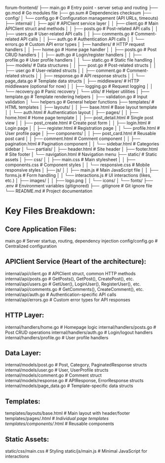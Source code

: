 forum-frontend/
├── main.go                     # Entry point - server setup and routing
├── go.mod                      # Go modules file
├── go.sum                      # Dependencies checksum
├── config/
│   └── config.go              # Configuration management (API URLs, timeouts)
├── internal/
│   ├── api/                   # APIClient service layer
│   │   ├── client.go          # Main APIClient struct and methods
│   │   ├── posts.go           # Post-related API calls
│   │   ├── users.go           # User-related API calls
│   │   ├── comments.go        # Comment-related API calls
│   │   ├── auth.go            # Authentication API calls
│   │   └── errors.go          # Custom API error types
│   ├── handlers/              # HTTP request handlers
│   │   ├── home.go            # Home page handler
│   │   ├── posts.go           # Post CRUD handlers
│   │   ├── auth.go            # Login/register handlers
│   │   ├── profile.go         # User profile handlers
│   │   └── static.go          # Static file handling
│   ├── models/                # Data structures
│   │   ├── post.go            # Post-related structs
│   │   ├── user.go            # User-related structs
│   │   ├── comment.go         # Comment-related structs
│   │   ├── response.go        # API response structs
│   │   └── page_data.go       # Template data structs
│   ├── middleware/            # HTTP middleware (optional for now)
│   │   ├── logging.go         # Request logging
│   │   └── recovery.go        # Panic recovery
│   └── utils/                 # Helper utilities
│       ├── template.go        # Template rendering helpers
│       ├── validation.go      # Input validation
│       └── helpers.go         # General helper functions
├── templates/                 # HTML templates
│   ├── layouts/
│   │   ├── base.html          # Base layout template
│   │   └── auth.html          # Authentication layout
│   ├── pages/
│   │   ├── home.html          # Home page template
│   │   ├── post_detail.html   # Single post view
│   │   ├── post_create.html   # Create post form
│   │   ├── login.html         # Login page
│   │   ├── register.html      # Registration page
│   │   └── profile.html       # User profile page
│   ├── components/
│   │   ├── post_card.html     # Reusable post card
│   │   ├── comment.html       # Comment component
│   │   ├── pagination.html    # Pagination component
│   │   └── sidebar.html       # Categories sidebar
│   └── partials/
│       ├── header.html        # Site header
│       ├── footer.html        # Site footer
│       └── navigation.html    # Navigation menu
├── static/                    # Static assets
│   ├── css/
│   │   ├── main.css           # Main stylesheet
│   │   ├── components.css     # Component styles
│   │   └── responsive.css     # Mobile responsive styles
│   ├── js/
│   │   ├── main.js            # Main JavaScript file
│   │   ├── forms.js           # Form handling
│   │   └── interactions.js    # UI interactions (likes, etc.)
│   ├── images/
│   │   ├── logo.png
│   │   └── icons/
│   └── fonts/
├── .env                       # Environment variables (gitignored)
├── .gitignore                 # Git ignore file
└── README.md                  # Project documentation

# Key Files Breakdown:

## Core Application Files:
main.go                    # Server startup, routing, dependency injection
config/config.go           # Centralized configuration

## APIClient Service (Heart of the architecture):
internal/api/client.go     # APIClient struct, common HTTP methods
internal/api/posts.go      # GetPosts(), GetPost(), CreatePost(), etc.
internal/api/users.go      # GetUser(), LoginUser(), RegisterUser(), etc.
internal/api/comments.go   # GetComments(), CreateComment(), etc.
internal/api/auth.go       # Authentication-specific API calls
internal/api/errors.go     # Custom error types for API responses

## HTTP Layer:
internal/handlers/home.go      # Homepage logic
internal/handlers/posts.go     # Post CRUD operations
internal/handlers/auth.go      # Login/logout handlers
internal/handlers/profile.go   # User profile handlers

## Data Layer:
internal/models/post.go        # Post, Category, PaginatedResponse structs
internal/models/user.go        # User, UserProfile structs
internal/models/comment.go     # Comment struct
internal/models/response.go    # APIResponse, ErrorResponse structs
internal/models/page_data.go   # Template-specific data structs

## Templates:
templates/layouts/base.html    # Main layout with header/footer
templates/pages/*.html         # Individual page templates
templates/components/*.html    # Reusable components

## Static Assets:
static/css/main.css           # Styling
static/js/main.js             # Minimal JavaScript for interactions